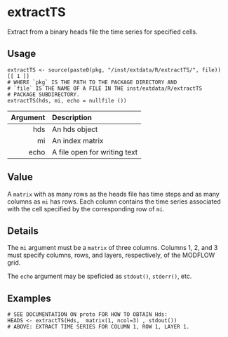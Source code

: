 extractTS
=========

Extract from a binary heads file the time series for specified cells.

Usage
-----

    extractTS <- source(paste0(pkg, "/inst/extdata/R/extractTS/", file)) [[ 1 ]]
    # WHERE `pkg` IS THE PATH TO THE PACKAGE DIRECTORY AND
    # `file` IS THE NAME OF A FILE IN THE inst/extdata/R/extractTS
    # PACKAGE SUBDIRECTORY.
    extractTS(hds, mi, echo = nullfile ())
    
| Argument | Description                  |
| -------: | :--------------------------- |
|      hds | An hds object                |
|       mi | An index matrix              |
|     echo | A file open for writing text |
    
Value
-----

A `matrix` with as many rows as the heads file has time steps and
as many columns as `mi` has rows. Each column contains the time
series associated with the cell specified by the corresponding
row of `mi`.

Details
-------

The `mi` argument must be a `matrix` of three columns.
Columns 1, 2, and 3 must specify
columns, rows, and layers, respectively,
of the MODFLOW grid.

The `echo` argument may be speficied as `stdout()`, `stderr()`, etc.

Examples
--------

    # SEE DOCUMENTATION ON proto FOR HOW TO OBTAIN Hds:
    HEADS <- extractTS(Hds,  matrix(1, ncol=3) , stdout())
    # ABOVE: EXTRACT TIME SERIES FOR COLUMN 1, ROW 1, LAYER 1.
